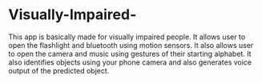 # Visually-Impaired-
This app is basically made for visually impaired people.
It allows user to open the flashlight and bluetooth using motion sensors.
It also allows user to open the camera and music using gestures of their starting alphabet.
It also identifies objects using your phone camera and also generates voice output of the predicted object.
